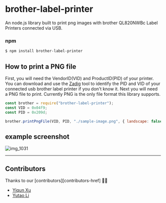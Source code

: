 # brother-label-printer

An node.js library built to print png images with brother QL820NWBc Label Printers connected via USB.

### npm

```bash
$ npm install brother-label-printer
```

## How to print a PNG file

First, you will need the VendorID(VID) and ProductID(PID) of your printer. You can download and use the [Zadig](http://sourceforge.net/projects/libwdi/files/zadig/) tool to identify the PID and VID of your connected usb brother label printer if you don't know it. Next you will need a PNG file to print. Currently PNG is the only file format this library supports.

```javascript
const brother = require("brother-label-printer");
const VID = 0x04f9;
const PID = 0x209d;

brother.printPngFile(VID, PID, "./sample-image.png", { landscape: false });
```

## example screenshot

![img_1031](https://cdn.discordapp.com/attachments/759102082849833000/1261584970229485588/Weixin_Image_20240713002806.jpg?ex=66937e10&is=66922c90&hm=aa7086987a6561e1201ebfc070f569e9b0aa35b23d5c7759ebc6378ca81bf6e3&)

---

## Contributors

Thanks to our [contributors][contributors-href] 🎉👏

- [Yiqun Xu](https://github.com/yiqun12)
- [Yutao Li](https://github.com/Yutao-Li-306)
